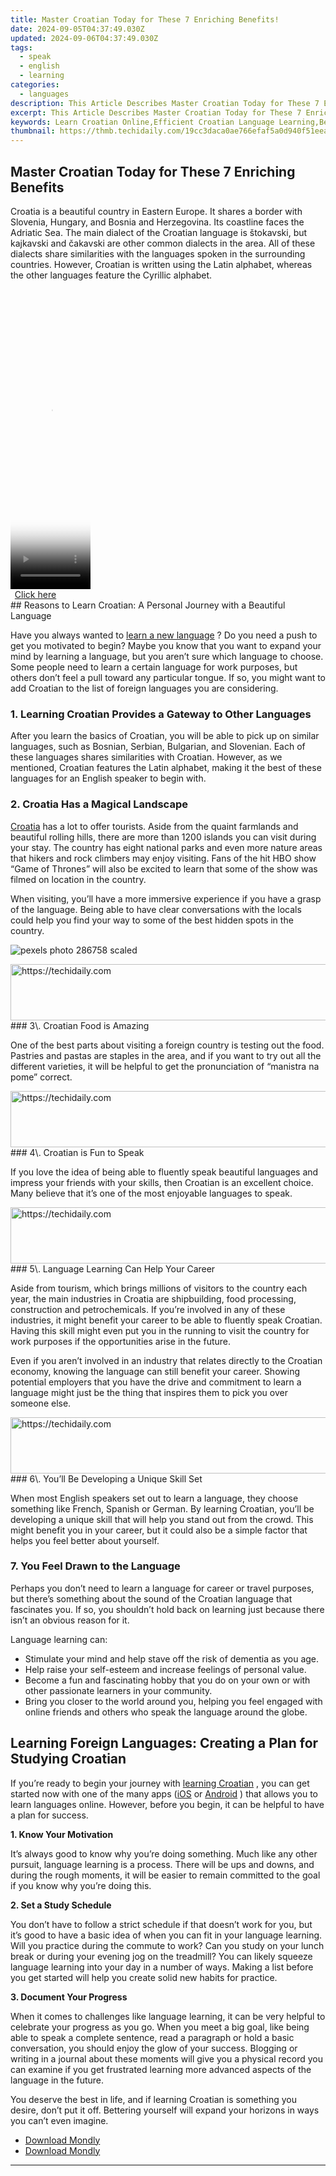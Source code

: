 ```yaml
---
title: Master Croatian Today for These 7 Enriching Benefits!
date: 2024-09-05T04:37:49.030Z
updated: 2024-09-06T04:37:49.030Z
tags:
  - speak
  - english
  - learning
categories:
  - languages
description: This Article Describes Master Croatian Today for These 7 Enriching Benefits!
excerpt: This Article Describes Master Croatian Today for These 7 Enriching Benefits!
keywords: Learn Croatian Online,Efficient Croatian Language Learning,Benefits of Speaking Croatian,Quick Mastery in Croatian,Croatian as a Second Language (CSL),Improve Job Prospects with Croatian,Cultural Enrichment Through Croatian Proficiency
thumbnail: https://thmb.techidaily.com/19cc3daca0ae766efaf5a0d940f51eeacf8f6380658cff3e15c9f29d7f7d98eb.jpg
---
```


## Master Croatian Today for These 7 Enriching Benefits

 Croatia is a beautiful country in Eastern Europe. It shares a border with Slovenia, Hungary, and Bosnia and Herzegovina. Its coastline faces the Adriatic Sea. The main dialect of the Croatian language is štokavski, but kajkavski and čakavski are other common dialects in the area. All of these dialects share similarities with the languages spoken in the surrounding countries. However, Croatian is written using the Latin alphabet, whereas the other languages feature the Cyrillic alphabet.

<!-- affiliate ads begin -->
<span id="1977023">
					<video width="128" height="480" style="cursor:pointer"
           poster="//a.impactradius-go.com/display-clicktoplayimage/1977023.png"
           onclick="if(!this.playClicked){this.play();this.setAttribute('controls',true);this.playClicked=true;}">
	   <source src="//a.impactradius-go.com/display-ad/22993-1977023">
	   <img src="//a.impactradius-go.com/display-clicktoplayimage/1977023.png" style="border: none; height: 100%; width: 100%; object-fit: contain">
	</video>
	<div style="width:80px;text-align:center"><a href="javascript:window.open(decodeURIComponent('https%3A%2F%2Fhomestyler.sjv.io%2Fc%2F5597632%2F1977023%2F22993'), '_blank');void(0);">Click here</a></div>
</span>
<img height="0" width="0" src="https://imp.pxf.io/i/5597632/1977023/22993" style="position:absolute;visibility:hidden;" border="0" />
<!-- affiliate ads end -->
## Reasons to Learn Croatian: A Personal Journey with a Beautiful Language

Have you always wanted to [learn a new language](https://adjt.mondly.com/5ixfg4k?campaign=blog-post-id-903&fallback=https%3A%2F%2Fapp.mondly.com%3Futm%5Fmedium%3Dblog%5Fblog-post-id-903%26utm%5Fsource%3Dblog-post-id-903&redirect%5Fmacos=https%3A%2F%2Fapp.mondly.com%3Futm%5Fmedium%3Dblog%5Fblog-post-id-903%26utm%5Fsource%3Dblog-post-id-903&redirect%5Fandroid=https%3A%2F%2Fplay.google.com%2Fstore%2Fapps%2Fdetails%3Fid%3Dcom.atistudios.mondly.languages%3Futm%5Fmedium%3Dblog%5Fblog-post-id-903%26utm%5Fsource%3Dblog-post-id-903&redirect%5Fios=https%3A%2F%2Fapps.apple.com%2Fapp%2Fapple-store%2Fid987873536%3Fpt%3D78954800%26ct%3Dblog-post-id-903%26mt%3D8)  ? Do you need a push to get you motivated to begin? Maybe you know that you want to expand your mind by learning a language, but you aren’t sure which language to choose. Some people need to learn a certain language for work purposes, but others don’t feel a pull toward any particular tongue. If so, you might want to add Croatian to the list of foreign languages you are considering.

### 1\. Learning Croatian Provides a Gateway to Other Languages

 After you learn the basics of Croatian, you will be able to pick up on similar languages, such as Bosnian, Serbian, Bulgarian, and Slovenian. Each of these languages shares similarities with Croatian. However, as we mentioned, Croatian features the Latin alphabet, making it the best of these languages for an English speaker to begin with.

### 2\. Croatia Has a Magical Landscape

[Croatia](https://shop.mondly.com/affiliate.php?ACCOUNT=ATISTUDI&AFFILIATE=108875&PATH=https://www.mondly.com?AFFILIATE=108875) has a lot to offer tourists. Aside from the quaint farmlands and beautiful rolling hills, there are more than 1200 islands you can visit during your stay. The country has eight national parks and even more nature areas that hikers and rock climbers may enjoy visiting. Fans of the hit HBO show “Game of Thrones” will also be excited to learn that some of the show was filmed on location in the country.

 When visiting, you’ll have a more immersive experience if you have a grasp of the language. Being able to have clear conversations with the locals could help you find your way to some of the best hidden spots in the country.

![pexels photo 286758 scaled](https://edge.mondly.com/blog/wp-content/uploads/2017/12/pexels-photo-286758-scaled.jpeg "Learn Croatian: 7 Reasons Why You Should Learn Croatian 2")

<!-- affiliate ads begin -->
<a href="https://aligracehair.sjv.io/c/5597632/1997695/19272" target="_top" id="1997695">
  <img src="//a.impactradius-go.com/display-ad/19272-1997695" border="0" alt="https://techidaily.com" width="728" height="90"/>
</a>
<img height="0" width="0" src="https://aligracehair.sjv.io/i/5597632/1997695/19272" style="position:absolute;visibility:hidden;" border="0" />
<!-- affiliate ads end -->
### 3\. Croatian Food is Amazing

 One of the best parts about visiting a foreign country is testing out the food. Pastries and pastas are staples in the area, and if you want to try out all the different varieties, it will be helpful to get the pronunciation of “manistra na pome” correct.

<!-- affiliate ads begin -->
<a href="https://aligracehair.sjv.io/c/5597632/1902278/19272" target="_top" id="1902278">
  <img src="//a.impactradius-go.com/display-ad/19272-1902278" border="0" alt="https://techidaily.com" width="728" height="90"/>
</a>
<img height="0" width="0" src="https://aligracehair.sjv.io/i/5597632/1902278/19272" style="position:absolute;visibility:hidden;" border="0" />
<!-- affiliate ads end -->
### 4\. Croatian is Fun to Speak

 If you love the idea of being able to fluently speak beautiful languages and impress your friends with your skills, then Croatian is an excellent choice. Many believe that it’s one of the most enjoyable languages to speak.

<!-- affiliate ads begin -->
<a href="https://appsumo.8odi.net/c/5597632/2123750/7443" target="_top" id="2123750">
  <img src="//a.impactradius-go.com/display-ad/7443-2123750" border="0" alt="https://techidaily.com" width="728" height="90"/>
</a>
<img height="0" width="0" src="https://appsumo.8odi.net/i/5597632/2123750/7443" style="position:absolute;visibility:hidden;" border="0" />
<!-- affiliate ads end -->
### 5\. Language Learning Can Help Your Career

 Aside from tourism, which brings millions of visitors to the country each year, the main industries in Croatia are shipbuilding, food processing, construction and petrochemicals. If you’re involved in any of these industries, it might benefit your career to be able to fluently speak Croatian. Having this skill might even put you in the running to visit the country for work purposes if the opportunities arise in the future.

 Even if you aren’t involved in an industry that relates directly to the Croatian economy, knowing the language can still benefit your career. Showing potential employers that you have the drive and commitment to learn a language might just be the thing that inspires them to pick you over someone else.

<!-- affiliate ads begin -->
<a href="https://aligracehair.sjv.io/c/5597632/1918666/19272" target="_top" id="1918666">
  <img src="//a.impactradius-go.com/display-ad/19272-1918666" border="0" alt="https://techidaily.com" width="728" height="90"/>
</a>
<img height="0" width="0" src="https://aligracehair.sjv.io/i/5597632/1918666/19272" style="position:absolute;visibility:hidden;" border="0" />
<!-- affiliate ads end -->
### 6\. You’ll Be Developing a Unique Skill Set

 When most English speakers set out to learn a language, they choose something like French, Spanish or German. By learning Croatian, you’ll be developing a unique skill that will help you stand out from the crowd. This might benefit you in your career, but it could also be a simple factor that helps you feel better about yourself.

### 7\. You Feel Drawn to the Language

 Perhaps you don’t need to learn a language for career or travel purposes, but there’s something about the sound of the Croatian language that fascinates you. If so, you shouldn’t hold back on learning just because there isn’t an obvious reason for it.

Language learning can:

* Stimulate your mind and help stave off the risk of dementia as you age.
* Help raise your self-esteem and increase feelings of personal value.
* Become a fun and fascinating hobby that you do on your own or with other passionate learners in your community.
* Bring you closer to the world around you, helping you feel engaged with online friends and others who speak the language around the globe.

## Learning Foreign Languages: Creating a Plan for Studying Croatian

 If you’re ready to begin your journey with [learning Croatian](https://adjt.mondly.com/5ixfg4k?campaign=blog-post-id-903&fallback=https%3A%2F%2Fapp.mondly.com%3Futm%5Fmedium%3Dblog%5Fblog-post-id-903%26utm%5Fsource%3Dblog-post-id-903&redirect%5Fmacos=https%3A%2F%2Fapp.mondly.com%3Futm%5Fmedium%3Dblog%5Fblog-post-id-903%26utm%5Fsource%3Dblog-post-id-903&redirect%5Fandroid=https%3A%2F%2Fplay.google.com%2Fstore%2Fapps%2Fdetails%3Fid%3Dcom.atistudios.mondly.languages%3Futm%5Fmedium%3Dblog%5Fblog-post-id-903%26utm%5Fsource%3Dblog-post-id-903&redirect%5Fios=https%3A%2F%2Fapps.apple.com%2Fapp%2Fapple-store%2Fid987873536%3Fpt%3D78954800%26ct%3Dblog-post-id-903%26mt%3D8)  , you can get started now with one of the many apps ([iOS](https://adjt.mondly.com/5ixfg4k?campaign=blog-post-id-903&fallback=https%3A%2F%2Fapp.mondly.com%3Futm%5Fmedium%3Dblog%5Fblog-post-id-903%26utm%5Fsource%3Dblog-post-id-903&redirect%5Fmacos=https%3A%2F%2Fapp.mondly.com%3Futm%5Fmedium%3Dblog%5Fblog-post-id-903%26utm%5Fsource%3Dblog-post-id-903&redirect%5Fandroid=https%3A%2F%2Fplay.google.com%2Fstore%2Fapps%2Fdetails%3Fid%3Dcom.atistudios.mondly.languages%3Futm%5Fmedium%3Dblog%5Fblog-post-id-903%26utm%5Fsource%3Dblog-post-id-903&redirect%5Fios=https%3A%2F%2Fapps.apple.com%2Fapp%2Fapple-store%2Fid987873536%3Fpt%3D78954800%26ct%3Dblog-post-id-903%26mt%3D8) or [Android](https://adjt.mondly.com/5ixfg4k?campaign=blog-post-id-903&fallback=https%3A%2F%2Fapp.mondly.com%3Futm%5Fmedium%3Dblog%5Fblog-post-id-903%26utm%5Fsource%3Dblog-post-id-903&redirect%5Fmacos=https%3A%2F%2Fapp.mondly.com%3Futm%5Fmedium%3Dblog%5Fblog-post-id-903%26utm%5Fsource%3Dblog-post-id-903&redirect%5Fandroid=https%3A%2F%2Fplay.google.com%2Fstore%2Fapps%2Fdetails%3Fid%3Dcom.atistudios.mondly.languages%3Futm%5Fmedium%3Dblog%5Fblog-post-id-903%26utm%5Fsource%3Dblog-post-id-903&redirect%5Fios=https%3A%2F%2Fapps.apple.com%2Fapp%2Fapple-store%2Fid987873536%3Fpt%3D78954800%26ct%3Dblog-post-id-903%26mt%3D8) ) that allows you to learn languages online. However, before you begin, it can be helpful to have a plan for success.

**1\. Know Your Motivation**

 It’s always good to know why you’re doing something. Much like any other pursuit, language learning is a process. There will be ups and downs, and during the rough moments, it will be easier to remain committed to the goal if you know why you’re doing this.

**2\. Set a Study Schedule**

 You don’t have to follow a strict schedule if that doesn’t work for you, but it’s good to have a basic idea of when you can fit in your language learning. Will you practice during the commute to work? Can you study on your lunch break or during your evening jog on the treadmill? You can likely squeeze language learning into your day in a number of ways. Making a list before you get started will help you create solid new habits for practice.

**3\. Document Your Progress**

 When it comes to challenges like language learning, it can be very helpful to celebrate your progress as you go. When you meet a big goal, like being able to speak a complete sentence, read a paragraph or hold a basic conversation, you should enjoy the glow of your success. Blogging or writing in a journal about these moments will give you a physical record you can examine if you get frustrated learning more advanced aspects of the language in the future.

 You deserve the best in life, and if learning Croatian is something you desire, don’t put it off. Bettering yourself will expand your horizons in ways you can’t even imagine.

* [Download Mondly](https://www.facebook.com/sharer/sharer.php?u=https%3A%2F%2Fwww.mondly.com%2Fblog%2F7-reasons-learn-croatian-amazing-foreign-languages%2F&t=Learn+Croatian%3A+7+Reasons+Why+You+Should+Learn+Croatian "Share on Facebook")
* [Download Mondly](https://shop.mondly.com/affiliate.php?ACCOUNT=ATISTUDI&AFFILIATE=108875&PATH=https://www.mondly.com?AFFILIATE=108875)

---

<!-- affiliate ads begin -->
<span id="1424533">
					<video width="864" height="1536" style="cursor:pointer"
           poster="//a.impactradius-go.com/display-clicktoplayimage/1424533.png"
           onclick="if(!this.playClicked){this.play();this.setAttribute('controls',true);this.playClicked=true;}">
	   <source src="//a.impactradius-go.com/display-ad/16446-1424533">
	   <img src="//a.impactradius-go.com/display-clicktoplayimage/1424533.png" style="border: none; height: 100%; width: 100%; object-fit: contain">
	</video>
	<div style="width:540px;text-align:center"><a href="javascript:window.open(decodeURIComponent('https%3A%2F%2Flaganoo.pxf.io%2Fc%2F5597632%2F1424533%2F16446'), '_blank');void(0);">Click here</a></div>
</span>
<img height="0" width="0" src="https://imp.pxf.io/i/5597632/1424533/16446" style="position:absolute;visibility:hidden;" border="0" />
<!-- affiliate ads end -->
### Speak Croatian in just 10 minutes a day

 Do you want to speak Croatian fluently fast? Get Mondly, the award-winning language learning app that will help you speak Croatian as if it were your first language.

 It’s true: it can be really tricky to master Croatian pronunciation if you don’t actively live in Croatia. But with Mondly, you’ll have access to a unique, fast and highly efficient learning method that allows you to learn Croatian naturally with practical topics, authentic conversations and bite-sized Daily Lessons.

 **Get Mondly now and speak Croatian like you never dreamed you would!**

[Learn Croatian now](https://adjt.mondly.com/5ixfg4k?campaign=blog-post-id-903&fallback=https%3A%2F%2Fapp.mondly.com%3Futm%5Fmedium%3Dblog%5Fblog-post-id-903%26utm%5Fsource%3Dblog-post-id-903&redirect%5Fmacos=https%3A%2F%2Fapp.mondly.com%3Futm%5Fmedium%3Dblog%5Fblog-post-id-903%26utm%5Fsource%3Dblog-post-id-903&redirect%5Fandroid=https%3A%2F%2Fplay.google.com%2Fstore%2Fapps%2Fdetails%3Fid%3Dcom.atistudios.mondly.languages%3Futm%5Fmedium%3Dblog%5Fblog-post-id-903%26utm%5Fsource%3Dblog-post-id-903&redirect%5Fios=https%3A%2F%2Fapps.apple.com%2Fapp%2Fapple-store%2Fid987873536%3Fpt%3D78954800%26ct%3Dblog-post-id-903%26mt%3D8 "Learn Croatian now")

<ins class="adsbygoogle"
     style="display:block"
     data-ad-format="autorelaxed"
     data-ad-client="ca-pub-7571918770474297"
     data-ad-slot="1223367746"></ins>



<ins class="adsbygoogle"
     style="display:block"
     data-ad-client="ca-pub-7571918770474297"
     data-ad-slot="8358498916"
     data-ad-format="auto"
     data-full-width-responsive="true"></ins>






